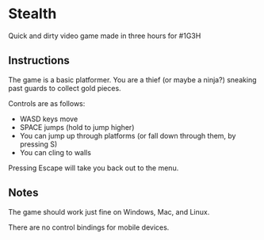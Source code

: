 Stealth
=======

Quick and dirty video game made in three hours for #1G3H


Instructions
------------

The game is a basic platformer. You are a thief (or maybe a ninja?) sneaking past guards to collect gold pieces.

Controls are as follows:

* WASD keys move
* SPACE jumps (hold to jump higher)
* You can jump up through platforms (or fall down through them, by pressing S)
* You can cling to walls

Pressing Escape will take you back out to the menu.


Notes
-----

The game should work just fine on Windows, Mac, and Linux.

There are no control bindings for mobile devices.
